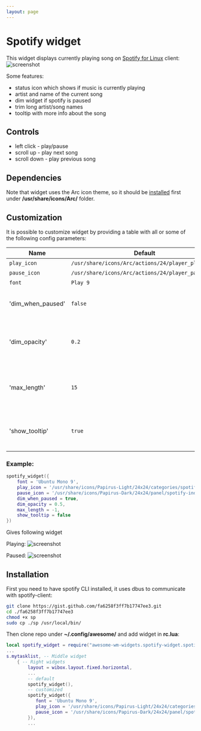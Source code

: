 ```yaml
---
layout: page
---
```

# Spotify widget

This widget displays currently playing song on [Spotify for Linux](../awesome-wm-widgets/assets/img/screenshots/spotify-widgetttps://www.spotify.com/download/linux/) client: ![screenshot](../awesome-wm-widgets/assets/img/screenshots/spotify-widget/spo-wid-1.png)

Some features:

 - status icon which shows if music is currently playing
 - artist and name of the current song
 - dim widget if spotify is paused
 - trim long artist/song names
 - tooltip with more info about the song

## Controls

 - left click - play/pause
 - scroll up - play next song
 - scroll down - play previous song

## Dependencies

Note that widget uses the Arc icon theme, so it should be [installed](../awesome-wm-widgets/assets/img/screenshots/spotify-widgetttps://github.com/horst3180/arc-icon-theme#installation) first under **/usr/share/icons/Arc/** folder.

## Customization

It is possible to customize widget by providing a table with all or some of the following config parameters:

| Name | Default | Description |
|---|---|---|
| `play_icon` | `/usr/share/icons/Arc/actions/24/player_play.png` | Play icon |
| `pause_icon` | `/usr/share/icons/Arc/actions/24/player_pause.png` | Pause icon |
| `font` | `Play 9`| Font |
| 'dim_when_paused' | `false` | Decrease the widget opacity if spotify is paused |
| 'dim_opacity' | `0.2` | Widget's opacity when dimmed, `dim_when_paused` should be set to `true` |
| 'max_length' | `15` | Maximum lentgh of artist and title names. Text will be ellipsized if longer. |
| 'show_tooltip' | `true`| Show tooltip on hover with information about the playing song |


### Example:

```lua
spotify_widget({
    font = 'Ubuntu Mono 9',
    play_icon = '/usr/share/icons/Papirus-Light/24x24/categories/spotify.svg',
    pause_icon = '/usr/share/icons/Papirus-Dark/24x24/panel/spotify-indicator.svg',
    dim_when_paused = true,
    dim_opacity = 0.5,
    max_length = -1,
    show_tooltip = false
})
```

Gives following widget

Playing:
![screenshot](../awesome-wm-widgets/assets/img/screenshots/spotify-widget/spotify-widget-custom-playing.png)

Paused:
![screenshot](../awesome-wm-widgets/assets/img/screenshots/spotify-widget/spotify-widget-custom-paused.png)

## Installation

First you need to have spotify CLI installed, it uses dbus to communicate with spotify-client:

```bash 
git clone https://gist.github.com/fa6258f3ff7b17747ee3.git
cd ./fa6258f3ff7b17747ee3 
chmod +x sp
sudo cp ./sp /usr/local/bin/
```

Then clone repo under **~/.config/awesome/** and add widget in **rc.lua**:

```lua
local spotify_widget = require("awesome-wm-widgets.spotify-widget.spotify")
...
s.mytasklist, -- Middle widget
	{ -- Right widgets
    	layout = wibox.layout.fixed.horizontal,
		...
        -- default        
        spotify_widget(),
        -- customized
        spotify_widget({
           font = 'Ubuntu Mono 9',
           play_icon = '/usr/share/icons/Papirus-Light/24x24/categories/spotify.svg',
           pause_icon = '/usr/share/icons/Papirus-Dark/24x24/panel/spotify-indicator.svg'
        }),
		...      
```
